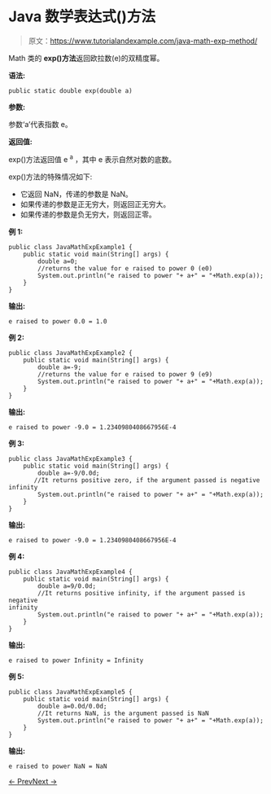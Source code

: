 # Java 数学表达式()方法

> 原文：<https://www.tutorialandexample.com/java-math-exp-method/>

Math 类的 **exp()方法**返回欧拉数(e)的双精度幂。

**语法:**

```
public static double exp(double a)
```

**参数:**

参数‘a’代表指数 e。

**返回值:**

exp()方法返回值 e <sup>a</sup> ，其中 e 表示自然对数的底数。

exp()方法的特殊情况如下:

*   它返回 NaN，传递的参数是 NaN。
*   如果传递的参数是正无穷大，则返回正无穷大。
*   如果传递的参数是负无穷大，则返回正零。

**例 1:**

```
public class JavaMathExpExample1 {
    public static void main(String[] args) {
        double a=0;
        //returns the value for e raised to power 0 (e0)
        System.out.println("e raised to power "+ a+" = "+Math.exp(a));
    }
}
```

**输出:**

```
e raised to power 0.0 = 1.0
```

**例 2:**

```
public class JavaMathExpExample2 {
    public static void main(String[] args) {
        double a=-9;
        //returns the value for e raised to power 9 (e9)
        System.out.println("e raised to power "+ a+" = "+Math.exp(a));
    }
}
```

**输出:**

```
e raised to power -9.0 = 1.2340980408667956E-4
```

**例 3:**

```
public class JavaMathExpExample3 {
    public static void main(String[] args) {
        double a=-9/0.0d;
       //It returns positive zero, if the argument passed is negative infinity
        System.out.println("e raised to power "+ a+" = "+Math.exp(a));
    }
}
```

**输出:**

```
e raised to power -9.0 = 1.2340980408667956E-4
```

**例 4:**

```
public class JavaMathExpExample4 {
    public static void main(String[] args) {
        double a=9/0.0d;
        //It returns positive infinity, if the argument passed is negative
infinity
        System.out.println("e raised to power "+ a+" = "+Math.exp(a));
    }
}
```

**输出:**

```
e raised to power Infinity = Infinity
```

**例 5:**

```
public class JavaMathExpExample5 {
    public static void main(String[] args) {
        double a=0.0d/0.0d;
        //It returns NaN, is the argument passed is NaN
        System.out.println("e raised to power "+ a+" = "+Math.exp(a));
    }
}
```

**输出:**

```
e raised to power NaN = NaN
```

[← Prev](https://www.tutorialandexample.com/java-math-decrementexact-method/)[Next →](https://www.tutorialandexample.com/java-math-expm1-method/)